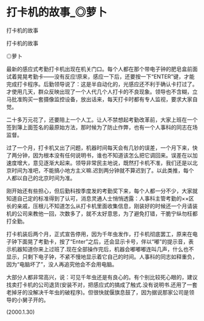 # 打卡机的故事_◎萝卜

打卡机的故事

打卡机的故事

◎萝卜

最新的感应式考勤打卡机出现在机关门口。每个人都在那个带电子钟的肥皂盒前面试着晃晃考勤卡——没有反应!原来，感应一下后，还要按一下“ENTER”键，才能完成打卡程序。后勤领导说了：这是半自动化的，光感应还不利于确认卡打过了。才使用几天，群众反映出现了一个人代几个人打卡的不良现象。领导也不含糊，立马批准购买一套摄像监控设备，放出话来，每天打卡时都有专人监视，要求大家自觉。

二十多万元花了，还要陪上一个人工。让人不禁想起考勤改革前，大家上班在一个签到簿上面签名的最原始方法，那时候为了防止作弊，也有一个人事科的同志在场监督。

过了一个月，打卡机又出了问题，机器时间每天会有几钞的误差，一个月下来，快了两分钟，因为根本没有任何说明书，谁也不知道该怎么把它调回来。误差在以加速度增大，意见逐渐大起来。领导非常民主地说，既然打卡机不准，我们还是以北京时间为准吧，不能搞小地方主义嘛.迟到两分钟就不算迟到了。以此类推，每个人都以自己的北京时间为准。

刚开始还有些担心，但后勤科按季度发的考勤奖下来，每个人都一分不少，大家就知道自己定的标准得到了认可，消息灵通人士悄悄透露：人事科主管考勤的××区长的亲戚，压根儿不知道怎么从打卡机里面收集信息，刚装好的时候还一个月请装机的公司来教他一回，次数多了，就不太好意思，为了避免打错，干脆宁纵勿枉都打全勤。

打卡机装后两个月，正式宣告停用，因为千年虫发作，打卡机彻底罢工，原来在电子钟下面晃了考勤卡，按了“Enter”之后，还会显示卡号，伴以“嘟”的提示音，表示机器知道你来上过班了.现在全部操作完后，机器会嘟嘟嘟连叫几声，什么也不显示，只剩下电子钟，不紧不慢地显示着它自己的时间。人事科的同志如释重负，因为“电脑坏了”，没人再追究他会不会用电脑。

大部分人都非常高兴，说：可见千年虫还是有良心的。有个别比较死心眼的，建议找卖打卡机的公司退货(安装不对，把感应式的搞成了触式.没有说明书.还用了一套老掉牙的没解决千年虫的破程序)。但很快就偃旗息鼓了，因为据说那家公司是领导的小舅子开的。

(2000.1.30)